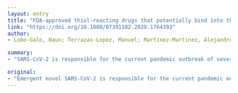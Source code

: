 ```yaml
---
layout: entry
title: "FDA-approved thiol-reacting drugs that potentially bind into the SARS-CoV-2 main protease, essential for viral replication"
link: "https://doi.org/10.1080/07391102.2020.1764393"
author:
- Lobo-Galo, Naun; Terrazas-Lopez, Manuel; Martinez-Martinez, Alejandro; Diaz-Sanchez, Angel Gabriel

summary:
- "SARS-CoV-2 is responsible for the current pandemic outbreak of severe acute respiratory syndrome with high mortality among the symptomatic population worldwide. It is urgent to search for FDA-approved drugs that can potentially inhibit essential viral enzymes. The inhibition of 3CLpro has potential medical application due to the fact that it is required for processing of the first translated replicase polyproteins into a series of native proteins."

original:
- "Emergent novel SARS-CoV-2 is responsible for the current pandemic outbreak of severe acute respiratory syndrome with high mortality among the symptomatic population worldwide. Given the absence of a current vaccine or specific antiviral treatment, it is urgent to search for FDA-approved drugs that can potentially inhibit essential viral enzymes. The inhibition of 3CLpro has potential medical application, due to the fact that it is required for processing of the first translated replicase polyproteins into a series of native proteins, which are essential for viral replication in the host cell. We employed an in silico approach to test if disulfiram, as well as its metabolites, and captopril could be used as potential antiviral drugs against COVID-19. We provide data on the potential covalent interaction of disulfiram and its metabolites with the substrate binding subsite of 3CLpro and propose a possible mechanism for the irreversible protease inactivation thought the reaction of the aforementioned compounds with the Cys145. Although, captopril is shown to be a potential ligand of 3CLpro, it is not recommended anti-COVID-19 therapy, due to the fact that it can induce the expression of the viral cellular receptor such as, angiotensin-converting enzyme ACE-2, and thus, making the patient potentially more susceptible to infection. On the other hand, disulfiram, an alcoholism-averting drug, has been previously proposed as an antimicrobial and anti-SARS and MERS agent, safe to use even at higher doses with low side effects, it is recommended to be tested for control of SARS-CoV-2 infection."
---
```


